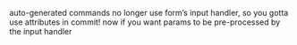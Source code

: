 auto-generated commands no longer use form’s input handler, so you gotta use attributes in commit! now if you want params to be pre-processed by the input handler